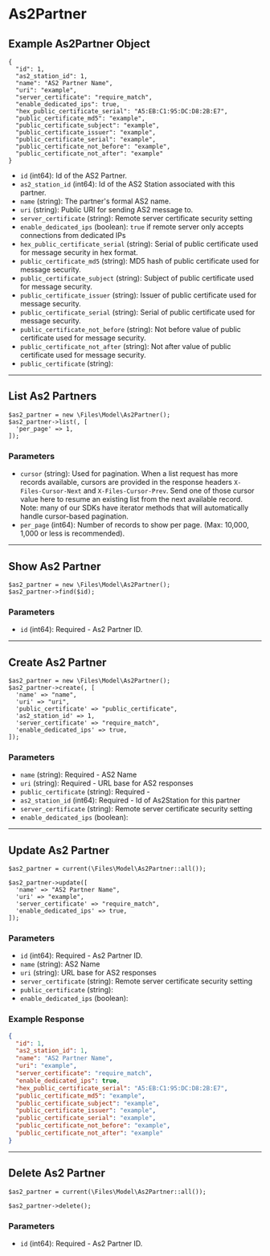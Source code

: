 # As2Partner

## Example As2Partner Object

```
{
  "id": 1,
  "as2_station_id": 1,
  "name": "AS2 Partner Name",
  "uri": "example",
  "server_certificate": "require_match",
  "enable_dedicated_ips": true,
  "hex_public_certificate_serial": "A5:EB:C1:95:DC:D8:2B:E7",
  "public_certificate_md5": "example",
  "public_certificate_subject": "example",
  "public_certificate_issuer": "example",
  "public_certificate_serial": "example",
  "public_certificate_not_before": "example",
  "public_certificate_not_after": "example"
}
```

* `id` (int64): Id of the AS2 Partner.
* `as2_station_id` (int64): Id of the AS2 Station associated with this partner.
* `name` (string): The partner's formal AS2 name.
* `uri` (string): Public URI for sending AS2 message to.
* `server_certificate` (string): Remote server certificate security setting
* `enable_dedicated_ips` (boolean): `true` if remote server only accepts connections from dedicated IPs
* `hex_public_certificate_serial` (string): Serial of public certificate used for message security in hex format.
* `public_certificate_md5` (string): MD5 hash of public certificate used for message security.
* `public_certificate_subject` (string): Subject of public certificate used for message security.
* `public_certificate_issuer` (string): Issuer of public certificate used for message security.
* `public_certificate_serial` (string): Serial of public certificate used for message security.
* `public_certificate_not_before` (string): Not before value of public certificate used for message security.
* `public_certificate_not_after` (string): Not after value of public certificate used for message security.
* `public_certificate` (string): 

---

## List As2 Partners

```
$as2_partner = new \Files\Model\As2Partner();
$as2_partner->list(, [
  'per_page' => 1,
]);
```


### Parameters

* `cursor` (string): Used for pagination.  When a list request has more records available, cursors are provided in the response headers `X-Files-Cursor-Next` and `X-Files-Cursor-Prev`.  Send one of those cursor value here to resume an existing list from the next available record.  Note: many of our SDKs have iterator methods that will automatically handle cursor-based pagination.
* `per_page` (int64): Number of records to show per page.  (Max: 10,000, 1,000 or less is recommended).

---

## Show As2 Partner

```
$as2_partner = new \Files\Model\As2Partner();
$as2_partner->find($id);
```


### Parameters

* `id` (int64): Required - As2 Partner ID.

---

## Create As2 Partner

```
$as2_partner = new \Files\Model\As2Partner();
$as2_partner->create(, [
  'name' => "name",
  'uri' => "uri",
  'public_certificate' => "public_certificate",
  'as2_station_id' => 1,
  'server_certificate' => "require_match",
  'enable_dedicated_ips' => true,
]);
```


### Parameters

* `name` (string): Required - AS2 Name
* `uri` (string): Required - URL base for AS2 responses
* `public_certificate` (string): Required - 
* `as2_station_id` (int64): Required - Id of As2Station for this partner
* `server_certificate` (string): Remote server certificate security setting
* `enable_dedicated_ips` (boolean): 

---

## Update As2 Partner

```
$as2_partner = current(\Files\Model\As2Partner::all());

$as2_partner->update([
  'name' => "AS2 Partner Name",
  'uri' => "example",
  'server_certificate' => "require_match",
  'enable_dedicated_ips' => true,
]);
```

### Parameters

* `id` (int64): Required - As2 Partner ID.
* `name` (string): AS2 Name
* `uri` (string): URL base for AS2 responses
* `server_certificate` (string): Remote server certificate security setting
* `public_certificate` (string): 
* `enable_dedicated_ips` (boolean): 

### Example Response

```json
{
  "id": 1,
  "as2_station_id": 1,
  "name": "AS2 Partner Name",
  "uri": "example",
  "server_certificate": "require_match",
  "enable_dedicated_ips": true,
  "hex_public_certificate_serial": "A5:EB:C1:95:DC:D8:2B:E7",
  "public_certificate_md5": "example",
  "public_certificate_subject": "example",
  "public_certificate_issuer": "example",
  "public_certificate_serial": "example",
  "public_certificate_not_before": "example",
  "public_certificate_not_after": "example"
}
```

---

## Delete As2 Partner

```
$as2_partner = current(\Files\Model\As2Partner::all());

$as2_partner->delete();
```

### Parameters

* `id` (int64): Required - As2 Partner ID.

